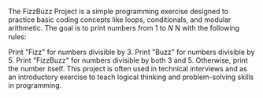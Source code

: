 The FizzBuzz Project is a simple programming exercise designed to practice basic coding concepts like loops, conditionals, and modular arithmetic. The goal is to print numbers from 1 to 
𝑁
N with the following rules:

Print "Fizz" for numbers divisible by 3.
Print "Buzz" for numbers divisible by 5.
Print "FizzBuzz" for numbers divisible by both 3 and 5.
Otherwise, print the number itself.
This project is often used in technical interviews and as an introductory exercise to teach logical thinking and problem-solving skills in programming.
